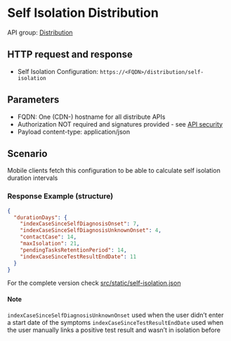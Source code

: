 # Self Isolation Distribution

API group: [Distribution](../guidebook.md#system-apis-and-interfaces)

## HTTP request and response

- Self Isolation Configuration: ```https://<FQDN>/distribution/self-isolation```

## Parameters

- FQDN: One (CDN-) hostname for all distribute APIs
- Authorization NOT required and signatures provided - see [API security](./security.md)
- Payload content-type: application/json

## Scenario
Mobile clients fetch this configuration to be able to calculate self isolation duration intervals

### Response Example (structure)

```json
{
  "durationDays": {
    "indexCaseSinceSelfDiagnosisOnset": 7,
    "indexCaseSinceSelfDiagnosisUnknownOnset": 4,
    "contactCase": 14,
    "maxIsolation": 21,
    "pendingTasksRetentionPeriod": 14,
    "indexCaseSinceTestResultEndDate": 11
  }
}
```

For the complete version check [src/static/self-isolation.json](../../../src/static/self-isolation.json)

#### Note
`indexCaseSinceSelfDiagnosisUnknownOnset` used when the user didn’t enter a start date of the symptoms
`indexCaseSinceTestResultEndDate` used when the user manually links a positive test result and wasn’t in isolation before
 
 
  
